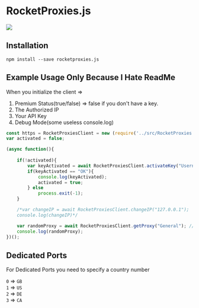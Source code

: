 # RocketProxies.js

[![](https://www.codefactor.io/repository/github/HideakiAtsuyo/RocketProxies.js/badge)](https://www.codefactor.io/repository/github/HideakiAtsuyo/RocketProxies.js)<br>

## Installation

`npm install --save rocketproxies.js`


## Example Usage Only Because I Hate ReadMe

When you initialize the client =>

1) Premium Status(true/false) => false if you don't have a key.
2) The Authorized IP
3) Your API Key
4) Debug Mode(some useless console.log)

```js
const https = RocketProxiesClient = new (require('../src/RocketProxies.js'))(false, "127.0.0.1", "KEY", false);
var activated = false;

(async function(){
    
    if(!activated){
        var keyActivated = await RocketProxiesClient.activateKey("Username");
        if(keyActivated == "OK"){
            console.log(keyActivated);
            activated = true;
        } else
            process.exit(-1);
    }

    /*var changeIP = await RocketProxiesClient.changeIP("127.0.0.1");
    console.log(changeIP)*/

    var randomProxy = await RocketProxiesClient.getProxy("General"); //getProxy("Dedicated", 1);
    console.log(randomProxy);
})();
```

## Dedicated Ports

For Dedicated Ports you need to specify a country number

`0` => `GB`<br>
`1` => `US`<br>
`2` => `DE`<br>
`3` => `CA`
